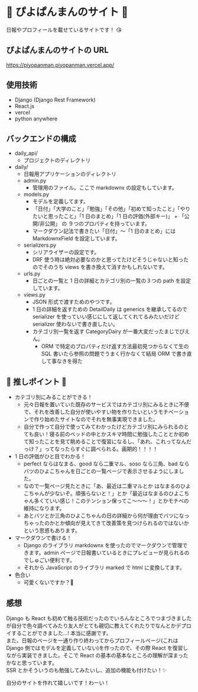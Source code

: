 # :baby_chick: ぴよぱんまんのサイト :baby_chick:

日報やプロフィールを載せているサイトです！ :kissing_heart:

## ぴよぱんまんのサイトの URL

https://piyopanman.piyopanman.vercel.app/

## 使用技術

- Django (Django Rest Framework)
- React.js
- vercel
- python anywhere

## バックエンドの構成

- daily_api/
  - プロジェクトのディレクトリ
- daily/
  - 日報用アプリケーションのディレクトリ
  - admin.py
    - 管理用のファイル。ここで markdownx の設定もしています。
  - models.py
    - モデルを定義してます。
    - 「日付」「大学のこと」「勉強」「その他」「初めて知ったこと」「やりたいと思ったこと」「1 日のまとめ」「1 日の評価(外部キー)」 + 「公開/非公開」 の ９つのプロパティを持っています。
    - マークダウン記法で書きたい「日付」〜「1 日のまとめ」には MarkdownxField を設定しています。
  - serializers.py
    - シリアライザーの設定です。
    - DRF 使う時は絶対必要なのかと思ってたけどそうじゃないと知ったのでそのうち views を書き換えて消すかもしれないです。
  - urls.py
    - 日ごとの一覧と 1 日の詳細とカテゴリ別の一覧の３つの path を設定しています。
  - views.py
    - JSON 形式で渡すためのやつです。
    - 1 日の詳細を返すための DetailDaily は generics を継承してるので serializer を使っていい感じにして返してくれてるみたいだけど serializer 使わないで書き直したい。
    - カテゴリ別一覧を返す CategoryDairy が一番大変だったまじでぴえん。
      - ORM で特定のプロパティだけ返す方法最初見つからなくて生の SQL 書いたら参照の問題でうまく行かなくて結局 ORM で書き直して事なきを得た

## :star2: 推しポイント :star2:

- カテゴリ別にみることができる！
  - 元々日報を置いていた既存のサービスではカテゴリ別にみるときに不便で、それを改善した自分が使いやすい物を作りたいというモチベーションで作り始めたサイトなのでそれを無事実現できました。
  - 自分で作って自分で使ってみてわかったけどカテゴリ別にみられるのとても良い！寝る前のベッドの中とかスキマ時間に勉強したこととか初めて知ったことを見て眺めることで復習になるし、「あれ、これってなんだっけ？」ってなったらすぐに調べられる。画期的！！！！
- 1 日の評価がひと目でわかる！
  - perfect ならはなまる、good なら二重マル、soso なら三角、bad ならバツのひよこちゃんを日ごとの一覧ページで表示させるようにしました。
  - なので一覧ページ見たときに「あ、最近は二重マルとか
    はなまるのひよこちゃんが少ないぞ。頑張らないと！」とか「最近はなまるのひよこちゃん多くていい感じ！このテンション保ってこ〜〜〜！」とかモチベの維持になります。
  - あとバツとか三角のひよこちゃんの日の詳細から何が理由でバツになっちゃったのかとか傾向が見えてきて改善策を見つけられるのではないかという思惑もあります。
- マークダウンで書ける！
  - Django のライブラリ markdownx を使ったのでマークダウンで管理できます。admin ページで日報書いているときにプレビューが見られるのでしゅごい便利です。
  - それから JavaScript のライブラリ marked で html に変換してます。
- 色合い
  - 可愛くないですか？:baby_chick:

## 感想

Django も React も初めて触る技術だったのでいろんなところでつまづきましたが自分で色々調べてみたり友人がとても親切に教えてくれたりでなんとかデプロイすることができました...! 本当に感謝です。  
また、日報のページを一通り作り終わってからプロフィールページ(これは Django 側ではモデルを定義していない)を作ったので、その際 React を復習しながら実装できました。そこで React の基本の基本なところの理解が深まったかなと思っています。  
SSR とかそういうのも勉強してみたいし、追加の機能も付けたい！:sparkles:

自分のサイトを作れて嬉しいです！わーい！
